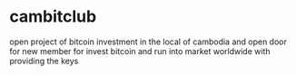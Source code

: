 # cambitclub
open project of bitcoin investment in the local of cambodia and open door for new member for invest bitcoin and run into market worldwide with  providing the keys
